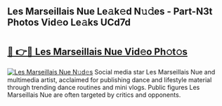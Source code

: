 ## Les Marseillais Nue Le𝚊k𝚎d N𝚞𝚍es - Part-N3t Photos Vid𝚎o Le𝚊ks UCd7d

# <h2><a href="http://fb53ou.evod.top/?m=Les+Marseillais+Nue">🔗 👉🔴 Les Marseillais Nue Vid𝚎o Ph𝚘t𝚘s</a></h2>

[![Les Marseillais Nue N𝚞d𝚎s](https://i.imgur.com/8V9OHl7.gif)](http://fb53ou.evod.top/?m=Les+Marseillais+Nue)
Social media star Les Marseillais Nue and multimedia artist, acclaimed for publishing dance and lifestyle material through trending dance routines and mini vlogs. Public figures Les Marseillais Nue are often targeted by critics and opponents. 
